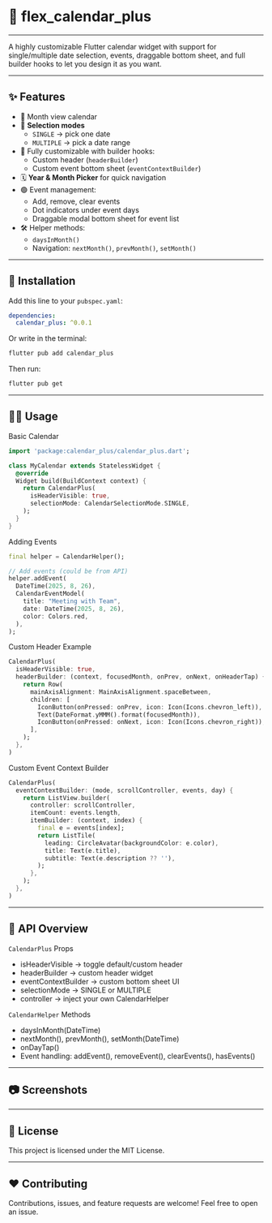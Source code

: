 # 📅 flex_calendar_plus

---

A highly customizable Flutter calendar widget with support for single/multiple date selection, events, draggable bottom sheet, and full builder hooks to let you design it as you want.

---

## ✨ Features

- 📆 Month view calendar
- 🔀 **Selection modes**
  - `SINGLE` → pick one date
  - `MULTIPLE` → pick a date range
- 🎨 Fully customizable with builder hooks:
  - Custom header (`headerBuilder`)
  - Custom event bottom sheet (`eventContextBuilder`)
- 🗓️ **Year & Month Picker** for quick navigation
- 🟢 Event management:
  - Add, remove, clear events
  - Dot indicators under event days
  - Draggable modal bottom sheet for event list
- 🛠 Helper methods:
  - `daysInMonth()`
  - Navigation: `nextMonth()`, `prevMonth()`, `setMonth()`

---

## 🚀 Installation

Add this line to your `pubspec.yaml`:

```yaml
dependencies:
  calendar_plus: ^0.0.1
```

Or write in the terminal:

```bash
flutter pub add calendar_plus
```

Then run:

```bash
flutter pub get
```

---

## 🧑‍💻 Usage

Basic Calendar

```dart
import 'package:calendar_plus/calendar_plus.dart';

class MyCalendar extends StatelessWidget {
  @override
  Widget build(BuildContext context) {
    return CalendarPlus(
      isHeaderVisible: true,
      selectionMode: CalendarSelectionMode.SINGLE,
    );
  }
}
```

Adding Events

```dart
final helper = CalendarHelper();

// Add events (could be from API)
helper.addEvent(
  DateTime(2025, 8, 26),
  CalendarEventModel(
    title: "Meeting with Team",
    date: DateTime(2025, 8, 26),
    color: Colors.red,
  ),
);
```

Custom Header Example

```dart
CalendarPlus(
  isHeaderVisible: true,
  headerBuilder: (context, focusedMonth, onPrev, onNext, onHeaderTap) {
    return Row(
      mainAxisAlignment: MainAxisAlignment.spaceBetween,
      children: [
        IconButton(onPressed: onPrev, icon: Icon(Icons.chevron_left)),
        Text(DateFormat.yMMM().format(focusedMonth)),
        IconButton(onPressed: onNext, icon: Icon(Icons.chevron_right)),
      ],
    );
  },
)
```

Custom Event Context Builder

```dart
CalendarPlus(
  eventContextBuilder: (mode, scrollController, events, day) {
    return ListView.builder(
      controller: scrollController,
      itemCount: events.length,
      itemBuilder: (context, index) {
        final e = events[index];
        return ListTile(
          leading: CircleAvatar(backgroundColor: e.color),
          title: Text(e.title),
          subtitle: Text(e.description ?? ''),
        );
      },
    );
  },
)
```

---

## 📖 API Overview

`CalendarPlus` Props

- isHeaderVisible → toggle default/custom header
- headerBuilder → custom header widget
- eventContextBuilder → custom bottom sheet UI
- selectionMode → SINGLE or MULTIPLE
- controller → inject your own CalendarHelper

`CalendarHelper` Methods

- daysInMonth(DateTime)
- nextMonth(), prevMonth(), setMonth(DateTime)
- onDayTap()
- Event handling: addEvent(), removeEvent(), clearEvents(), hasEvents()

---

## 📷 Screenshots

---

## 📄 License

This project is licensed under the MIT License.

---

## ❤️ Contributing

Contributions, issues, and feature requests are welcome!
Feel free to open an issue.
